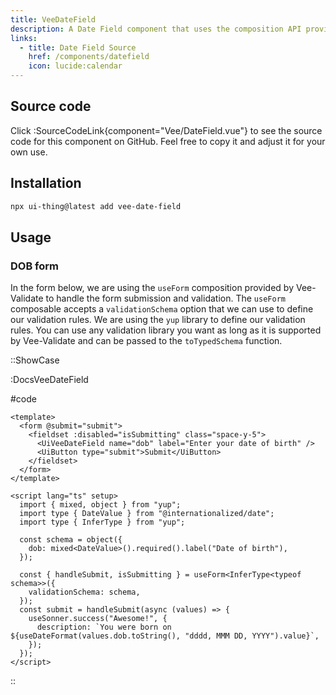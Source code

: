 ```yaml
---
title: VeeDateField
description: A Date Field component that uses the composition API provided by Vee-Validate to perform validation.
links:
  - title: Date Field Source
    href: /components/datefield
    icon: lucide:calendar
---
```


## Source code

Click :SourceCodeLink{component="Vee/DateField.vue"} to see the source code for this component on GitHub. Feel free to copy it and adjust it for your own use.

## Installation

```bash
npx ui-thing@latest add vee-date-field
```

## Usage

### DOB form

In the form below, we are using the `useForm` composition provided by Vee-Validate to handle the form submission and validation. The `useForm` composable accepts a `validationSchema` option that we can use to define our validation rules. We are using the `yup` library to define our validation rules. You can use any validation library you want as long as it is supported by Vee-Validate and can be passed to the `toTypedSchema` function.

::ShowCase

:DocsVeeDateField

#code

```vue [DocsVeeDateField.vue]
<template>
  <form @submit="submit">
    <fieldset :disabled="isSubmitting" class="space-y-5">
      <UiVeeDateField name="dob" label="Enter your date of birth" />
      <UiButton type="submit">Submit</UiButton>
    </fieldset>
  </form>
</template>

<script lang="ts" setup>
  import { mixed, object } from "yup";
  import type { DateValue } from "@internationalized/date";
  import type { InferType } from "yup";

  const schema = object({
    dob: mixed<DateValue>().required().label("Date of birth"),
  });

  const { handleSubmit, isSubmitting } = useForm<InferType<typeof schema>>({
    validationSchema: schema,
  });
  const submit = handleSubmit(async (values) => {
    useSonner.success("Awesome!", {
      description: `You were born on ${useDateFormat(values.dob.toString(), "dddd, MMM DD, YYYY").value}`,
    });
  });
</script>
```

::
